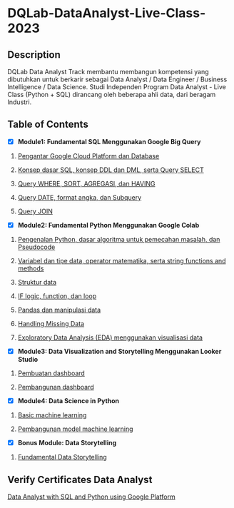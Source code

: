 # DQLab-DataAnalyst-Live-Class-2023

## Description
DQLab Data Analyst Track membantu membangun kompetensi yang dibutuhkan untuk berkarir sebagai Data Analyst / Data Engineer / Business Intelligence / Data Science.
Studi Independen Program Data Analyst - Live Class (Python + SQL) dirancang oleh beberapa ahli data, dari beragam Industri.

## Table of Contents

- [x] __Module1: Fundamental SQL Menggunakan Google Big Query__

1. [Pengantar Google Cloud Platform dan Database](#pengantar-google-cloud-platform-dan-database)

2. [Konsep dasar SQL, konsep DDL dan DML, serta Query SELECT](#konsep-dasar-sql-konsep-DDL-dan-DML-serta-query-select)

3. [Query WHERE, SORT, AGREGASI, dan HAVING](#query-where-sort-agregasi-dan-having)

4. [Query DATE, format angka, dan Subquery](#query-date-format-angka-dan-subquery)

5. [Query JOIN](#query-join)

- [x] __Module2: Fundamental Python Menggunakan Google Colab__

1. [Pengenalan Python, dasar algoritma untuk pemecahan masalah, dan Pseudocode](#pengenalan-python-dasar-algoritma-untuk-pemecahan-masalah-dan-pseudocode)

2. [Variabel dan tipe data, operator matematika, serta string functions and methods](#variabel-dan-tipe-data-operator-matematika-serta-string-functions-and-methods)

3. [Struktur data](#struktur-data)

4. [IF logic, function, dan loop](#if-logic-function-dan-loop)

5. [Pandas dan manipulasi data](#pandas-dan-manipulasi-data)

6. [Handling Missing Data](#handling-missing-data)
   
7. [Exploratory Data Analysis (EDA) menggunakan visualisasi data](#exploratory-data-analysis-menggunakan-visualisasi-data)

- [x] __Module3: Data Visualization and Storytelling Menggunakan Looker Studio__

1. [Pembuatan dashboard](#pemebuatan-dashboard)

2. [Pembangunan dashboard](#pembangunan-dashboard)


- [x] __Module4: Data Science in Python__

1. [Basic machine learning](#basic-machine-learning)

2. [Pembangunan model machine learning](#pembangunan-model-machine-learning)

- [x] __Bonus Module: Data Storytelling__

1. [Fundamental Data Storytelling](#fundamental-data-storytelling)

## Verify Certificates Data Analyst
[Data Analyst with SQL and Python using Google Platform](https://academy.dqlab.id/Certificate_check/result/DQLABBCDAPSCB1OEBIJA#mycertificate)
